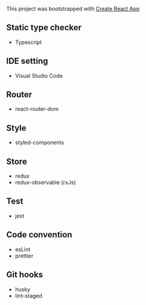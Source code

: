 This project was bootstrapped with [Create React App](https://github.com/facebook/create-react-app)

## Static type checker

- Typescript

## IDE setting

- Visual Studio Code

## Router

- react-router-dom

## Style

- styled-components

## Store

- redux
- redux-observable (rxJs)

## Test

- jest

## Code convention

- esLint
- prettier

## Git hooks

- husky
- lint-staged
